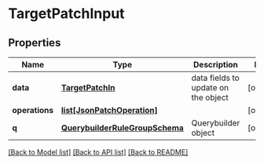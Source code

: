 # TargetPatchInput

## Properties
Name | Type | Description | Notes
------------ | ------------- | ------------- | -------------
**data** | [**TargetPatchIn**](TargetPatchIn.md) | data fields to update on the object | [optional] 
**operations** | [**list[JsonPatchOperation]**](JsonPatchOperation.md) |  | [optional] 
**q** | [**QuerybuilderRuleGroupSchema**](QuerybuilderRuleGroupSchema.md) | Querybuilder object | [optional] 

[[Back to Model list]](../README.md#documentation-for-models) [[Back to API list]](../README.md#documentation-for-api-endpoints) [[Back to README]](../README.md)


